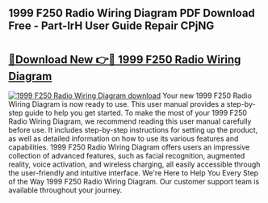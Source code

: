 ## 1999 F250 Radio Wiring Diagram PDF Download Free - Part-lrH User Guide Repair CPjNG

# <h2><a href="http://dfpnnj.blite.top/?on=1999+F250+Radio+Wiring+Diagram">🔗Download New 👉🔴 1999 F250 Radio Wiring Diagram</a></h2>

[![1999 F250 Radio Wiring Diagram download](https://i.imgur.com/lujVjoI.png)](http://dfpnnj.blite.top/?on=1999+F250+Radio+Wiring+Diagram)
Your new 1999 F250 Radio Wiring Diagram is now ready to use. This user manual provides a step-by-step guide to help you get started. To make the most of your 1999 F250 Radio Wiring Diagram, we recommend reading this user manual carefully before use. It includes step-by-step instructions for setting up the product, as well as detailed information on how to use its various features and capabilities. 1999 F250 Radio Wiring Diagram offers users an impressive collection of advanced features, such as facial recognition, augmented reality, voice activation, and wireless charging, all easily accessible through the user-friendly and intuitive interface. We're Here to Help You Every Step of the Way 1999 F250 Radio Wiring Diagram. Our customer support team is available throughout your journey.
